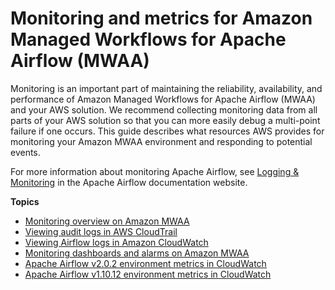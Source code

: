 # Monitoring and metrics for Amazon Managed Workflows for Apache Airflow \(MWAA\)<a name="cw-metrics"></a>

Monitoring is an important part of maintaining the reliability, availability, and performance of Amazon Managed Workflows for Apache Airflow \(MWAA\) and your AWS solution\. We recommend collecting monitoring data from all parts of your AWS solution so that you can more easily debug a multi\-point failure if one occurs\. This guide describes what resources AWS provides for monitoring your Amazon MWAA environment and responding to potential events\.

 For more information about monitoring Apache Airflow, see [Logging & Monitoring](https://airflow.apache.org/docs/apache-airflow/stable/logging-monitoring/index.html) in the Apache Airflow documentation website\. 

**Topics**
+ [Monitoring overview on Amazon MWAA](monitoring-overview.md)
+ [Viewing audit logs in AWS CloudTrail](monitoring-cloudtrail.md)
+ [Viewing Airflow logs in Amazon CloudWatch](monitoring-airflow.md)
+ [Monitoring dashboards and alarms on Amazon MWAA](monitoring-dashboard.md)
+ [Apache Airflow v2\.0\.2 environment metrics in CloudWatch](access-metrics-cw-202.md)
+ [Apache Airflow v1\.10\.12 environment metrics in CloudWatch](access-metrics-cw-110.md)